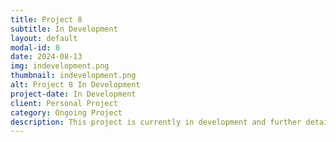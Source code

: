 ```yaml
---
title: Project 8
subtitle: In Development
layout: default
modal-id: 8
date: 2024-08-13
img: indevelopment.png
thumbnail: indevelopment.png
alt: Project 8 In Development
project-date: In Development
client: Personal Project
category: Ongoing Project
description: This project is currently in development and further details will follow. Stay tuned for updates!
---
```

